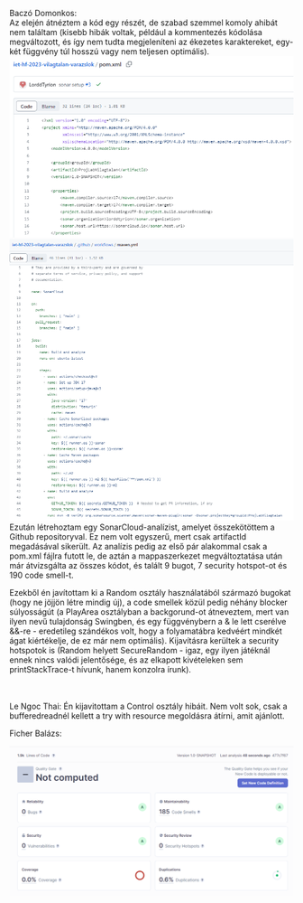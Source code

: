 Baczó Domonkos: <br />
Az elején átnéztem a kód egy részét, de szabad szemmel komoly ahibát nem találtam (kisebb hibák voltak, például a kommentezés kódolása megváltozott, és így nem tudta megjeleníteni az ékezetes karaktereket, egy-két függvény túl hosszú vagy nem teljesen optimális). <br />
![pom-valtozata](./pom_valtozat.png)
![maven-valtozata](./maven_valtozat.png)
Ezután létrehoztam egy SonarCloud-analízist, amelyet összekötöttem a Github repositoryval. Ez nem volt egyszerű, mert csak artifactId megadásával sikerült. Az analízis pedig az első pár alakommal csak a pom.xml fájlra futott le, de aztán a mappaszerkezet megváltoztatása után már átvizsgálta az összes kódot, és talált 9 bugot, 7 security hotspot-ot és 190 code smell-t. <br />

Ezekből én javítottam ki a Random osztály használatából származó bugokat (hogy ne jöjjön létre mindig új), a code smellek közül pedig néhány blocker súlyosságút (a PlayArea osztályban a backgorund-ot átneveztem, mert van ilyen nevű tulajdonság Swingben, és egy függvénybern a & le lett cserélve &&-re - eredetileg szándékos volt, hogy a folyamatábra kedvéért mindkét ágat kiértékelje, de ez már nem optimális).
Kijavításra kerültek a security hotspotok is (Random helyett SecureRandom - igaz, egy ilyen játéknál ennek nincs valódi jelentősége, és az elkapott kivételeken sem printStackTrace-t hívunk, hanem konzolra írunk).

<br />
<br />
Le Ngoc Thai:
Én kijavitottam a Control osztály hibáit. Nem volt sok, csak a bufferedreadnél kellett a try with resource megoldásra átírni, amit ajánlott.

Ficher Balázs:

![vegleges-eredmeny](./final.PNG)